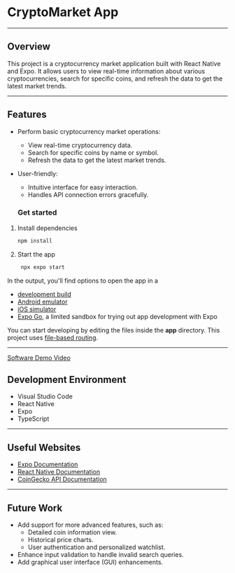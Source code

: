 # CryptoMarket App

---

## Overview

This project is a cryptocurrency market application built with React Native and Expo. It allows users to view real-time information about various cryptocurrencies, search for specific coins, and refresh the data to get the latest market trends.

---

## Features

- Perform basic cryptocurrency market operations:
  - View real-time cryptocurrency data.
  - Search for specific coins by name or symbol.
  - Refresh the data to get the latest market trends.
- User-friendly:

  - Intuitive interface for easy interaction.
  - Handles API connection errors gracefully.

  ### Get started

1. Install dependencies

   ```bash
   npm install
   ```

2. Start the app

   ```bash
    npx expo start
   ```

In the output, you'll find options to open the app in a

- [development build](https://docs.expo.dev/develop/development-builds/introduction/)
- [Android emulator](https://docs.expo.dev/workflow/android-studio-emulator/)
- [iOS simulator](https://docs.expo.dev/workflow/ios-simulator/)
- [Expo Go](https://expo.dev/go), a limited sandbox for trying out app development with Expo

You can start developing by editing the files inside the **app** directory. This project uses [file-based routing](https://docs.expo.dev/router/introduction).

---

[Software Demo Video](https://youtu.be/Xl61lMO4TMQ)

## Development Environment

- Visual Studio Code
- React Native
- Expo
- TypeScript

---

## Useful Websites

- [Expo Documentation](https://docs.expo.dev/)
- [React Native Documentation](https://reactnative.dev/docs/getting-started)
- [CoinGecko API Documentation](https://www.coingecko.com/en/api/documentation)

---

## Future Work

- Add support for more advanced features, such as:
  - Detailed coin information view.
  - Historical price charts.
  - User authentication and personalized watchlist.
- Enhance input validation to handle invalid search queries.
- Add graphical user interface (GUI) enhancements.
